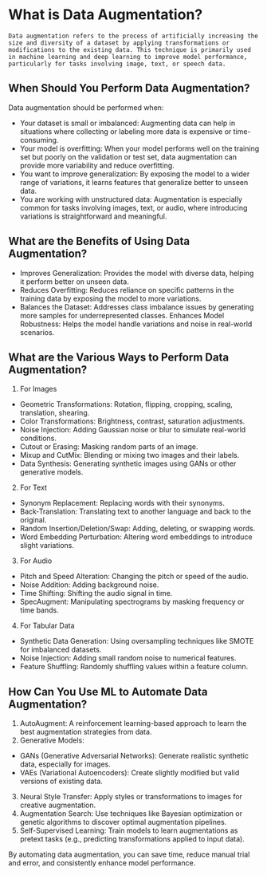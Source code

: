 # What is Data Augmentation?
    Data augmentation refers to the process of artificially increasing the size and diversity of a dataset by applying transformations or modifications to the existing data. This technique is primarily used in machine learning and deep learning to improve model performance, particularly for tasks involving image, text, or speech data.

## When Should You Perform Data Augmentation?
Data augmentation should be performed when:

- Your dataset is small or imbalanced: Augmenting data can help in situations where collecting or labeling more data is expensive or time-consuming.
- Your model is overfitting: When your model performs well on the training set but poorly on the validation or test set, data augmentation can provide more variability and reduce overfitting.
- You want to improve generalization: By exposing the model to a wider range of variations, it learns features that generalize better to unseen data.
- You are working with unstructured data: Augmentation is especially common for tasks involving images, text, or audio, where introducing variations is straightforward and meaningful.
## What are the Benefits of Using Data Augmentation?
- Improves Generalization: Provides the model with diverse data, helping it perform better on unseen data.
- Reduces Overfitting: Reduces reliance on specific patterns in the training data by exposing the model to more variations.
- Balances the Dataset: Addresses class imbalance issues by generating more samples for underrepresented classes.
Enhances Model Robustness: Helps the model handle variations and noise in real-world scenarios.
## What are the Various Ways to Perform Data Augmentation?
1. For Images
- Geometric Transformations: Rotation, flipping, cropping, scaling, translation, shearing.
- Color Transformations: Brightness, contrast, saturation adjustments.
- Noise Injection: Adding Gaussian noise or blur to simulate real-world conditions.
- Cutout or Erasing: Masking random parts of an image.
- Mixup and CutMix: Blending or mixing two images and their labels.
- Data Synthesis: Generating synthetic images using GANs or other generative models.
2. For Text
- Synonym Replacement: Replacing words with their synonyms.
- Back-Translation: Translating text to another language and back to the original.
- Random Insertion/Deletion/Swap: Adding, deleting, or swapping words.
- Word Embedding Perturbation: Altering word embeddings to introduce slight variations.
3. For Audio
- Pitch and Speed Alteration: Changing the pitch or speed of the audio.
- Noise Addition: Adding background noise.
- Time Shifting: Shifting the audio signal in time.
- SpecAugment: Manipulating spectrograms by masking frequency or time bands.
4. For Tabular Data
- Synthetic Data Generation: Using oversampling techniques like SMOTE for imbalanced datasets.
- Noise Injection: Adding small random noise to numerical features.
- Feature Shuffling: Randomly shuffling values within a feature column.
## How Can You Use ML to Automate Data Augmentation?
1. AutoAugment: A reinforcement learning-based approach to learn the best augmentation strategies from data.
2. Generative Models:
- GANs (Generative Adversarial Networks): Generate realistic synthetic data, especially for images.
- VAEs (Variational Autoencoders): Create slightly modified but valid versions of existing data.
3. Neural Style Transfer: Apply styles or transformations to images for creative augmentation.
4. Augmentation Search: Use techniques like Bayesian optimization or genetic algorithms to discover optimal augmentation pipelines.
5. Self-Supervised Learning: Train models to learn augmentations as pretext tasks (e.g., predicting transformations applied to input data).

By automating data augmentation, you can save time, reduce manual trial and error, and consistently enhance model performance.
